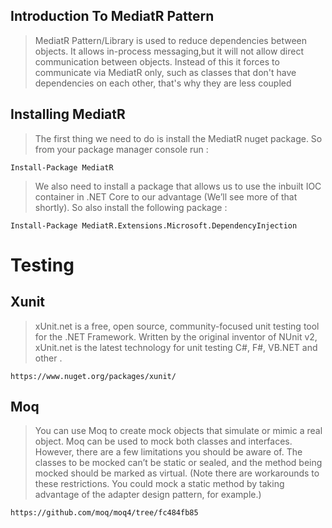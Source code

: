 
## Introduction To MediatR Pattern
> MediatR Pattern/Library is used to reduce dependencies between objects. It allows in-process messaging,but it will not allow direct communication between objects. Instead of this it forces to communicate via MediatR only, such as classes that don't have dependencies on each other, that's why they are less coupled
## Installing MediatR

> The first thing we need to do is install the MediatR nuget package. So from your package manager console run :

`Install-Package MediatR`

 > We also need to install a package that allows us to use the inbuilt IOC container in .NET Core to our advantage (We’ll see more of that shortly). So also install the following package :

`Install-Package MediatR.Extensions.Microsoft.DependencyInjection`
# Testing
## Xunit
 > xUnit.net is a free, open source, community-focused unit testing tool for the .NET Framework. Written by the original inventor of NUnit v2, xUnit.net is the latest technology for unit testing C#, F#, VB.NET and other .
 
`https://www.nuget.org/packages/xunit/`

## Moq
> You can use Moq to create mock objects that simulate or mimic a real object. Moq can be used to mock both classes and interfaces. However, there are a few limitations you should be aware of. The classes to be mocked can’t be static or sealed, and the method being mocked should be marked as virtual. (Note there are workarounds to these restrictions. You could mock a static method by taking advantage of the adapter design pattern, for example.)

`https://github.com/moq/moq4/tree/fc484fb85`